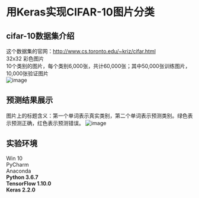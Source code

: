 # 用Keras实现CIFAR-10图片分类
## cifar-10数据集介绍
这个数据集的官网：http://www.cs.toronto.edu/~kriz/cifar.html   
32x32 彩色图片   
10个类别的图片，每个类别6,000张，共计60,000张；其中50,000张训练图片，10,000张验证图片  
![image](https://github.com/jelly-lemon/cifar10_cnn/blob/master/img/cifar-10.png) 
## 预测结果展示 
图片上的标题含义：第一个单词表示真实类别，第二个单词表示预测类别。绿色表示预测正确，红色表示预测错误。
![image](https://github.com/jelly-lemon/cifar10_cnn/blob/master/img/result.png) 
## 实验环境
Win 10  
PyCharm  
Anaconda  
**Python 3.6.7**  
**TensorFlow 1.10.0**  
**Keras 2.2.0** 